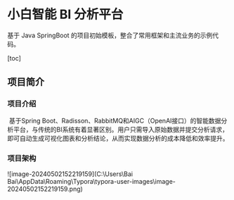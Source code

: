 # 小白智能 BI 分析平台

基于 Java SpringBoot 的项目初始模板，整合了常用框架和主流业务的示例代码。

[toc]

## 项目简介

### 项目介绍

​	基于Spring Boot、Radisson、RabbitMQ和AIGC（OpenAI接口）的智能数据分析平台，与传统的BI系统有着显著区别。用户只需导入原始数据并提交分析请求，即可自动生成可视化图表和分析结论，从而实现数据分析的成本降低和效率提升。

### 项目架构

![image-20240502152219159](C:\Users\Bai Bai\AppData\Roaming\Typora\typora-user-images\image-20240502152219159.png)

## 






